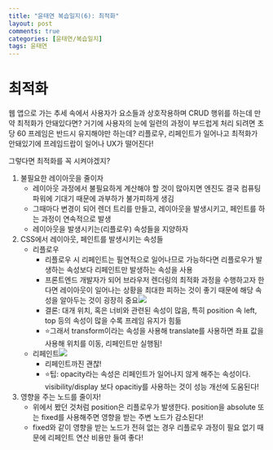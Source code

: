 ```yaml
---
title: "윤태연 복습일지(6): 최적화"
layout: post
comments: true
categories: [윤태연/복습일지]
tags: 윤태연
---
```


# 최적화

웹 앱으로 가는 추세 속에서 사용자가 요소들과 상호작용하며 CRUD 행위를 하는데 만약 최적화가 안돼있다면? 거기에 사용자의 눈에 일련의 과정이 부드럽게 처리 되려면 초당 60 프레임은 반드시 유지해야만 하는데?
리플로우, 리페인트가 일어나고 최적화가 안돼있기에 프레임드랍이 일어나 UX가 떨어진다!

그렇다면 최적화를 꼭 시켜야겠지?

1. 불필요한 레이아웃을 줄이자
   - 레이아웃 과정에서 불필요하게 계산해야 할 것이 많아지면 엔진도 결국 컴퓨팅 파워에 기대기 때문에 과부하가 불가피하게 생김
   - 그때마다 변경이 되어 렌더 트리를 만들고, 레이아웃을 발생시키고, 페인트를 하는 과정이 연속적으로 발생
   - 레이아웃을 발생시키는(리플로우) 속성들을 지양하자
2. CSS에서 레이아웃, 페인트를 발생시키는 속성들
   - 리플로우
     - 리플로우 시 리페인트는 필연적으로 일어나므로 가능하다면 리플로우가 발생하는 속성보다 리페인트만 발생하는 속성을 사용
     - 프론트엔드 개발자가 되어 브라우저 렌더링의 최적화 과정을 수행하고자 한다면 레이아웃이 일어나는 상황을 최대한 피하는 것이 좋기 때문에 해당 속성을 알아두는 것이 굉장히 중요![](https://velog.velcdn.com/images/okko8522/post/93b89a1a-abb5-4347-888e-7612311155f7/image.png)
     - 결론: 대개 위치, 혹은 너비와 관련된 속성이 많음, 특히 position 속 left, top 등의 속성이 많을 수록 프레임 유지가 힘듦
     - ⭐️그래서 transform이라는 속성을 사용해 translate를 사용하면 좌표 값을 사용해 위치를 이동, 리페인트만 실행됨!
   - 리페인트![](https://velog.velcdn.com/images/okko8522/post/799477b7-870e-48ae-ac8c-cecc2b21bf66/image.png)
     - 리페인트까진 괜찮!
     - ⭐️팁: opacity라는 속성은 리페인트가 일어나지 않게 해주는 속성이다. visibility/display 보다 opacitiy를 사용하는 것이 성능 개선에 도움된다!
3. 영향을 주는 노드를 줄이자!
   - 위에서 봤던 것처럼 position은 리플로우가 발생한다. position을 absolute 또는 fixed를 사용해주면 영향을 받는 주변 노드가 감소된다!
   - fixed와 같이 영향을 받는 노드가 전혀 없는 경우 리플로우 과정이 필요 없기 때문에 리페인트 연산 비용만 들여 좋다!
